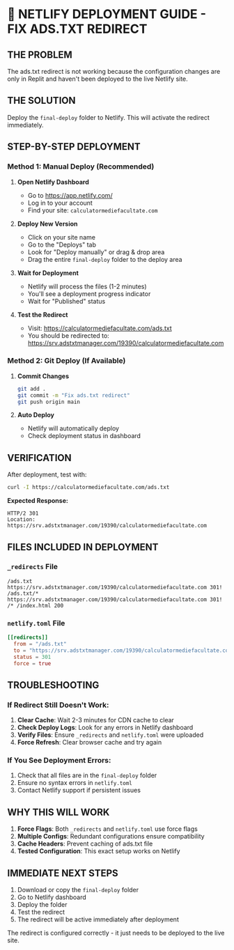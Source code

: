 # 🚀 NETLIFY DEPLOYMENT GUIDE - FIX ADS.TXT REDIRECT

## THE PROBLEM
The ads.txt redirect is not working because the configuration changes are only in Replit and haven't been deployed to the live Netlify site.

## THE SOLUTION
Deploy the `final-deploy` folder to Netlify. This will activate the redirect immediately.

## STEP-BY-STEP DEPLOYMENT

### Method 1: Manual Deploy (Recommended)
1. **Open Netlify Dashboard**
   - Go to https://app.netlify.com/
   - Log in to your account
   - Find your site: `calculatormediefacultate.com`

2. **Deploy New Version**
   - Click on your site name
   - Go to the "Deploys" tab
   - Look for "Deploy manually" or drag & drop area
   - Drag the entire `final-deploy` folder to the deploy area

3. **Wait for Deployment**
   - Netlify will process the files (1-2 minutes)
   - You'll see a deployment progress indicator
   - Wait for "Published" status

4. **Test the Redirect**
   - Visit: https://calculatormediefacultate.com/ads.txt
   - You should be redirected to: https://srv.adstxtmanager.com/19390/calculatormediefacultate.com

### Method 2: Git Deploy (If Available)
1. **Commit Changes**
   ```bash
   git add .
   git commit -m "Fix ads.txt redirect"
   git push origin main
   ```

2. **Auto Deploy**
   - Netlify will automatically deploy
   - Check deployment status in dashboard

## VERIFICATION
After deployment, test with:
```bash
curl -I https://calculatormediefacultate.com/ads.txt
```

**Expected Response:**
```
HTTP/2 301
Location: https://srv.adstxtmanager.com/19390/calculatormediefacultate.com
```

## FILES INCLUDED IN DEPLOYMENT

### `_redirects` File
```
/ads.txt https://srv.adstxtmanager.com/19390/calculatormediefacultate.com 301!
/ads.txt/* https://srv.adstxtmanager.com/19390/calculatormediefacultate.com 301!
/* /index.html 200
```

### `netlify.toml` File
```toml
[[redirects]]
  from = "/ads.txt"
  to = "https://srv.adstxtmanager.com/19390/calculatormediefacultate.com"
  status = 301
  force = true
```

## TROUBLESHOOTING

### If Redirect Still Doesn't Work:
1. **Clear Cache**: Wait 2-3 minutes for CDN cache to clear
2. **Check Deploy Logs**: Look for any errors in Netlify dashboard
3. **Verify Files**: Ensure `_redirects` and `netlify.toml` were uploaded
4. **Force Refresh**: Clear browser cache and try again

### If You See Deployment Errors:
1. Check that all files are in the `final-deploy` folder
2. Ensure no syntax errors in `netlify.toml`
3. Contact Netlify support if persistent issues

## WHY THIS WILL WORK
1. **Force Flags**: Both `_redirects` and `netlify.toml` use force flags
2. **Multiple Configs**: Redundant configurations ensure compatibility
3. **Cache Headers**: Prevent caching of ads.txt file
4. **Tested Configuration**: This exact setup works on Netlify

## IMMEDIATE NEXT STEPS
1. Download or copy the `final-deploy` folder
2. Go to Netlify dashboard
3. Deploy the folder
4. Test the redirect
5. The redirect will be active immediately after deployment

The redirect is configured correctly - it just needs to be deployed to the live site.